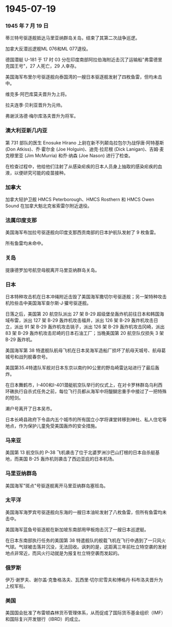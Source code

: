 # 1945-07-19

### 1945 年 7 月 19 日

蒂兰特号驱逐舰抵达马里亚纳群岛关岛，结束了其第二次战争巡逻。

加拿大反潜巡逻舰ML 076和ML 077退役。

德国潜艇 U-181 于 17 时 03
分在印度南部阿拉伯海附近击沉了运输船"弗雷德里克国王号"，27 人死亡，29
人幸存。

美国海军布里尔号驱逐舰向泰国湾的一艘日本驱逐舰发射了四枚鱼雷，但均未击中。

维克多·阿巴库莫夫晋升为上将。

拉夫连季·贝利亚晋升为元帅。

弗谢沃洛德·梅尔库洛夫晋升为将军。

### 澳大利亚新几内亚

第 731 部队的医生 Enosuke Hirano 上尉在新不列颠岛拉包尔为战俘唐·阿特基斯
(Don Atkiss)、乔·霍尔金 (Joe Holguin)、迪克·拉尼根 (Dick
Lanigan)、吉姆·麦克穆里亚 (Jim McMurria) 和乔·纳森 (Joe Nason)
进行了检查。

在检查过程中，他给他们注射了从感染疟疾的日本人员身上抽取的感染疟疾的血液，以便研究可能的疫苗接种。

### 加拿大

加拿大轻护卫舰 HMCS Peterborough、HMCS Rosthern 和 HMCS Owen Sound
在加拿大魁北克省索雷尔附近退役。

### 法属印度支那

美国海军布加拉号驱逐舰向印度支那西贡南部的日本护航队发射了 9 枚鱼雷。

所有鱼雷均未命中。

### 关岛

提康德罗加号航空母舰离开马里亚纳群岛关岛。

### 日本

日本特种攻击机在日本冲绳附近击毁了美国海军撒切尔号驱逐舰；另一架特种攻击机险些击中美国海军查尔斯·J·獾号驱逐舰。

日落之后，美国第 20 航空队派出 27 架 B-29
超级堡垒轰炸机前往日本和韩国海域布雷，派出 127 架 B-29
轰炸机攻击福井，派出 126 架 B-29 轰炸机攻击日立，派出 91 架 B-29
轰炸机攻击铫子，派出 126 架 B-29 轰炸机攻击冈崎，派出 83 架 B-29
轰炸机攻击尼崎的日本石油工厂；当晚美国第 20 航空队仅损失 3 架 B-29
轰炸机。

美国海军第 38
特遣舰队航母飞机在日本吴海军造船厂损坏了航母天城号、航母葛城号和战列舰春奈号。

美国第35.4特遣队军舰对日本东京以南约90公里的野岛崎雷达站进行了最后轰炸。

在日本舞鹤市，I-400和I-401潜艇航空队举行的仪式上，在对卡罗林群岛乌利西环礁执行自杀式任务之前，每位飞行员都从海军中将醍醐忠重手中接过了一把特殊的短剑。

濑户号离开了日本吴市。

日本长崎县政府下令县内五个城市的所有国立小学将课堂转移到神社、私人住宅等地点，作为保护儿童免受美国轰炸的安全措施。

### 马来亚

美国第 13 航空队的 P-38
飞机袭击了位于北婆罗洲沙巴山打根的日本自杀艇基地，而美国 B-25
轰炸机则袭击了西边亚庇的日本机场。

### 马里亚纳群岛

美国海军"斑点"号驱逐舰离开马里亚纳群岛塞班岛。

### 太平洋

美国海军海罗宾号驱逐舰向东海的一艘日本油轮发射了八枚鱼雷，但所有鱼雷均未击中。

美国海军蓝鱼号驱逐舰在新加坡东南部用甲板炮击沉了一艘日本巡逻艇。

在日本东南部执行任务的美国第 38
特遣舰队的舰载飞机在飞行中遇到了一只风火气球。气球被击落并沉没，无法回收。讽刺的是，这距离三年前杜立特空袭的发射地点非常近，而风火行动就是为报复杜立特空袭而发起的。

### 俄罗斯

伊万·谢罗夫、谢尔盖·克鲁格洛夫、瓦西里·切尔尼雪夫和博格丹·科布洛夫晋升为上校军衔。

### 美国

美国国会批准了布雷顿森林货币管理体系，从而促成了国际货币基金组织（IMF）和国际复兴开发银行（IBRD）的成立。